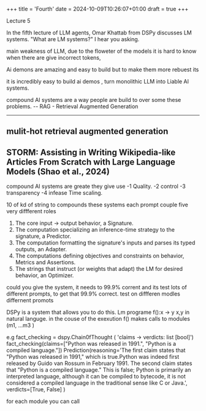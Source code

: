 +++
title = 'Fourth'
date = 2024-10-09T10:26:07+01:00
draft = true
+++


Lecture 5 

In the fifth lecture of LLM agents, Omar Khattab from DSPy discusses LM systems. "What are LM systems?" I hear you asking.

main weakness of LLM, due to the floweter of the models it is hard to know when there are give incorrect tokens,

Ai demons are amazing and easy to build but to make them more rebuest its 

it is incredibly easy to build ai demos , turn monolithic LLM into Liable AI systems. 


compound AI systems are a way people are build to over some these problems. 
-- RAG - Retrieval Augmented Generation
-- -- 
mulit-hot retrieval augmented generation
-- 
STORM: Assisting in Writing Wikipedia-like Articles From Scratch with Large Language Models (Shao et al., 2024)
 -- 

compound AI systems are greate they give use
-1 Quality. 
-2 control 
-3 transparency 
-4 infease Time scaling. 

10 of kd of string to compounds these systems 
each prompt couple five very diffferent roles 
1. The core input → output behavior, a Signature.
2. The computation specializing an inference-time strategy to the signature, a Predictor.
3. The computation formatting the signature's inputs and parses its typed outputs, an Adapter.
4. The computations defining objectives and constraints on behavior, Metrics and Assertions.
5. The strings that instruct (or weights that adapt) the LM for desired behavior, an Optimizer.

could you give the system, 
it needs to 99.9% corrent and its test lots of different prompts, to get that 99.9% correct. test on diffferen modles differnent promots

DSPy is a system that allows you to do this. 
Lm programe f():x -> y x,y in natural languge. 
in the couse of the exexution f() makes calls to modules (m1, ...m3 )

e.g 
fact_checking = dspy.Chain0fThought ( 'claims -> verdicts: list [bool]')
fact_checking(claims=["Python was released in 1991.", "Python is a compiled language."])
Prediction(reasoning='The first claim states that "Python was released in 1991," which is true.Python was indeed first released by Guido van Rossum in February 1991. The second claim states that "Python is a compiled language." This is false; Python is primarily an interpreted language, although it can be compiled to bytecode, it is not considered a compiled language in the traditional sense like C or Java.',
verdicts=[True, False]
)

for each module you can call 